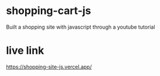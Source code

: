 # shopping-cart-js
Built a shopping site with javascript through a youtube tutorial


# live link
https://shopping-site-js.vercel.app/
